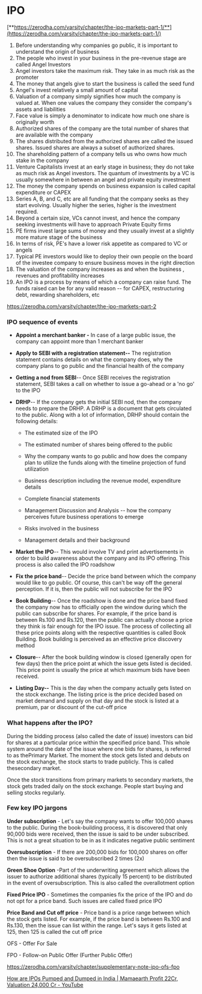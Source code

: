 # IPO

[**https://zerodha.com/varsity/chapter/the-ipo-markets-part-1/**](https://zerodha.com/varsity/chapter/the-ipo-markets-part-1/)

1. Before understanding why companies go public, it is important to understand the origin of business
2. The people who invest in your business in the pre-revenue stage are called Angel Investors
3. Angel investors take the maximum risk. They take in as much risk as the promoter
4. The money that angels give to start the business is called the seed fund
5. Angel's invest relatively a small amount of capital
6. Valuation of a company simply signifies how much the company is valued at. When one values the company they consider the company's assets and liabilities
7. Face value is simply a denominator to indicate how much one share is originally worth
8. Authorized shares of the company are the total number of shares that are available with the company
9. The shares distributed from the authorized shares are called the issued shares. Issued shares are always a subset of authorized shares.
10. The shareholding pattern of a company tells us who owns how much stake in the company
11. Venture Capitalists invest at an early stage in business; they do not take as much risk as Angel investors. The quantum of investments by a VC is usually somewhere in between an angel and private equity investment
12. The money the company spends on business expansion is called capital expenditure or CAPEX
13. Series A, B, and C, etc are all funding that the company seeks as they start evolving. Usually higher the series, higher is the investment required.
14. Beyond a certain size, VCs cannot invest, and hence the company seeking investments will have to approach Private Equity firms
15. PE firms invest large sums of money and they usually invest at a slightly more mature stage of the business
16. In terms of risk, PE's have a lower risk appetite as compared to VC or angels
17. Typical PE investors would like to deploy their own people on the board of the investee company to ensure business moves in the right direction
18. The valuation of the company increases as and when the business , revenues and profitability increases
19. An IPO is a process by means of which a company can raise fund. The funds raised can be for any valid reason -- for CAPEX, restructuring debt, rewarding shareholders, etc

<https://zerodha.com/varsity/chapter/the-ipo-markets-part-2>

### IPO sequence of events

- **Appoint a merchant banker -** In case of a large public issue, the company can appoint more than 1 merchant banker
- **Apply to SEBI with a registration statement--** The registration statement contains details on what the company does, why the company plans to go public and the financial health of the company
- **Getting a nod from SEBI**-- Once SEBI receives the registration statement, SEBI takes a call on whether to issue a go-ahead or a 'no go' to the IPO
- **DRHP**-- If the company gets the initial SEBI nod, then the company needs to prepare the DRHP. A DRHP is a document that gets circulated to the public. Along with a lot of information, DRHP should contain the following details:

  - The estimated size of the IPO

  - The estimated number of shares being offered to the public

  - Why the company wants to go public and how does the company plan to utilize the funds along with the timeline projection of fund utilization

  - Business description including the revenue model, expenditure details

  - Complete financial statements

  - Management Discussion and Analysis -- how the company perceives future business operations to emerge

  - Risks involved in the business

  - Management details and their background
- **Market the IPO**-- This would involve TV and print advertisements in order to build awareness about the company and its IPO offering. This process is also called the IPO roadshow
- **Fix the price band**-- Decide the price band between which the company would like to go public. Of course, this can't be way off the general perception. If it is, then the public will not subscribe for the IPO
- **Book Building**-- Once the roadshow is done and the price band fixed the company now has to officially open the window during which the public can subscribe for shares. For example, if the price band is between Rs.100 and Rs.120, then the public can actually choose a price they think is fair enough for the IPO issue. The process of collecting all these price points along with the respective quantities is called Book Building. Book building is perceived as an effective price discovery method
- **Closure**-- After the book building window is closed (generally open for few days) then the price point at which the issue gets listed is decided. This price point is usually the price at which maximum bids have been received.
- **Listing Day--** This is the day when the company actually gets listed on the stock exchange. The listing price is the price decided based on market demand and supply on that day and the stock is listed at a premium, par or discount of the cut-off price

### What happens after the IPO?

During the bidding process (also called the date of issue) investors can bid for shares at a particular price within the specified price band. This whole system around the date of the issue where one bids for shares, is referred to as thePrimary Market. The moment the stock gets listed and debuts on the stock exchange, the stock starts to trade publicly. This is called thesecondary market.

Once the stock transitions from primary markets to secondary markets, the stock gets traded daily on the stock exchange. People start buying and selling stocks regularly.

### Few key IPO jargons

**Under subscription** - Let's say the company wants to offer 100,000 shares to the public. During the book-building process, it is discovered that only 90,000 bids were received, then the issue is said to be under subscribed. This is not a great situation to be in as it indicates negative public sentiment

**Oversubscription** - If there are 200,000 bids for 100,000 shares on offer then the issue is said to be oversubscribed 2 times (2x)

**Green Shoe Option** -Part of the underwriting agreement which allows the issuer to authorize additional shares (typically 15 percent) to be distributed in the event of oversubscription. This is also called the overallotment option

**Fixed Price IPO** - Sometimes the companies fix the price of the IPO and do not opt for a price band. Such issues are called fixed price IPO

**Price Band and Cut off price** - Price band is a price range between which the stock gets listed. For example, if the price band is between Rs.100 and Rs.130, then the issue can list within the range. Let's says it gets listed at 125, then 125 is called the cut off price

OFS - Offer For Sale

FPO - Follow-on Public Offer (Further Public Offer)

<https://zerodha.com/varsity/chapter/supplementary-note-ipo-ofs-fpo>

[How are IPOs Pumped and Dumped in India | Mamaearth Profit 22Cr, Valuation 24,000 Cr - YouTube](https://www.youtube.com/watch?v=4CMnfEdnLj4)
